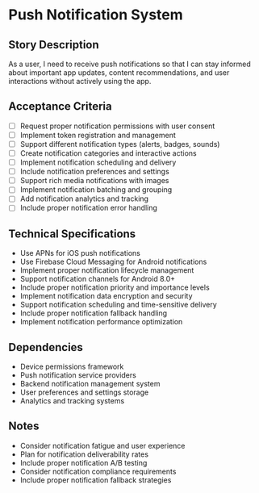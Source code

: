 # Push Notification System

## Story Description
As a user, I need to receive push notifications so that I can stay informed about important app updates, content recommendations, and user interactions without actively using the app.

## Acceptance Criteria
- [ ] Request proper notification permissions with user consent
- [ ] Implement token registration and management
- [ ] Support different notification types (alerts, badges, sounds)
- [ ] Create notification categories and interactive actions
- [ ] Implement notification scheduling and delivery
- [ ] Include notification preferences and settings
- [ ] Support rich media notifications with images
- [ ] Implement notification batching and grouping
- [ ] Add notification analytics and tracking
- [ ] Include proper notification error handling

## Technical Specifications
- Use APNs for iOS push notifications
- Use Firebase Cloud Messaging for Android notifications
- Implement proper notification lifecycle management
- Support notification channels for Android 8.0+
- Include proper notification priority and importance levels
- Implement notification data encryption and security
- Support notification scheduling and time-sensitive delivery
- Include proper notification fallback handling
- Implement notification performance optimization

## Dependencies
- Device permissions framework
- Push notification service providers
- Backend notification management system
- User preferences and settings storage
- Analytics and tracking systems

## Notes
- Consider notification fatigue and user experience
- Plan for notification deliverability rates
- Include proper notification A/B testing
- Consider notification compliance requirements
- Include proper notification fallback strategies